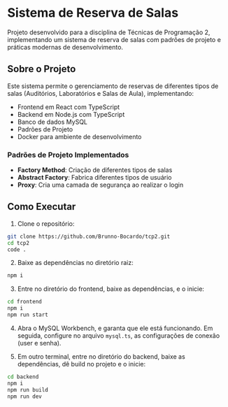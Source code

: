 # Sistema de Reserva de Salas

Projeto desenvolvido para a disciplina de Técnicas de Programação 2, implementando um sistema de reserva de salas com padrões de projeto e práticas modernas de desenvolvimento.

## Sobre o Projeto

Este sistema permite o gerenciamento de reservas de diferentes tipos de salas (Auditórios, Laboratórios e Salas de Aula), implementando:

- Frontend em React com TypeScript
- Backend em Node.js com TypeScript
- Banco de dados MySQL
- Padrões de Projeto
- Docker para ambiente de desenvolvimento

### Padrões de Projeto Implementados

- **Factory Method**: Criação de diferentes tipos de salas
- **Abstract Factory**: Fabrica diferentes tipos de usuário
- **Proxy**: Cria uma camada de segurança ao realizar o login


## Como Executar


1. Clone o repositório:
```bash
git clone https://github.com/Brunno-Bocardo/tcp2.git
cd tcp2
code .
```

2. Baixe as dependências no diretório raiz:
```bash
npm i
```

3. Entre no diretório do frontend, baixe as dependências, e o inicie:
```bash
cd frontend
npm i
npm run start
```

4. Abra o MySQL Workbench, e garanta que ele está funcionando. Em seguida, configure no arquivo `mysql.ts`, as configurações de conexão (user e senha).


5. Em outro terminal, entre no diretório do backend, baixe as dependências, dê build no projeto e o inicie:
```bash
cd backend
npm i
npm run build
npm run dev
```




